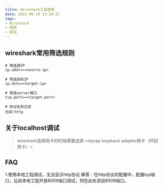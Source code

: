 ```yaml
---
title: Wireshark工具使用
date: 2022-06-18 13:59:11
tags:
- Wireshark
- 网络
- 抓包
---
```


## wireshark常用筛选规则
```
# 筛选源IP
ip.addr==<source-ip>

# 筛选目标IP
ip.dst==<target-ip>

# 筛选server端口
tcp.port==<target-port>

# 协议名称过滤
比如:http

```

## 关于localhost调试

> wireshark选择网卡的时候需要选择 <npcap loopback adapter网卡（环回网卡）>

## FAQ

1.使用本地工程调试，无法显示http协议
解答：在http协议的配置中，配置tcp端口，比如本地工程开放8009端口调试，则在此处添加8009端口。

